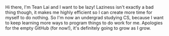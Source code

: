 Hi there, I'm Tean Lai and I want to be lazy! Laziness isn't exactly a bad thing though, it makes me highly efficient so I can create more time for myself to do nothing. So I'm now an undergrad studying CS, because I want to keep learning more ways to program things to do work for me. Apologies for the empty GitHub (for now!), it's definitely going to grow as I grow.

<!---
tean-lai/tean-lai is a ✨ special ✨ repository because its `README.md` (this file) appears on your GitHub profile.
You can click the Preview link to take a look at your changes.
--->
